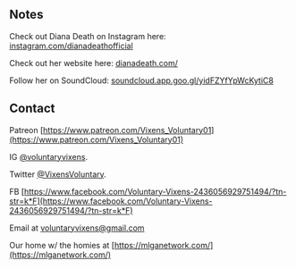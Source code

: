 ## Notes

Check out Diana Death on Instagram here: [instagram.com/dianadeathofficial](https://instagram.com/dianadeathofficial)

Check out her website here: [dianadeath.com/](https://dianadeath.com/)

Follow her on SoundCloud: [soundcloud.app.goo.gl/yidFZYfYpWcKytiC8](https://soundcloud.app.goo.gl/yidFZYfYpWcKytiC8)

## Contact

Patreon [https://www.patreon.com/Vixens_Voluntary01](https://www.patreon.com/Vixens_Voluntary01)

IG [@voluntaryvixens](https://www.instagram.com/voluntaryvixens/).

Twitter [@VixensVoluntary](https://twitter.com/VixensVoluntary).

FB [https://www.facebook.com/Voluntary-Vixens-2436056929751494/?tn-str=k*F](https://www.facebook.com/Voluntary-Vixens-2436056929751494/?tn-str=k*F)

Email at [voluntaryvixens@gmail.com](mailto:voluntaryvixens@gmail.com)

Our home w/ the homies at [https://mlganetwork.com/](https://mlganetwork.com/)
